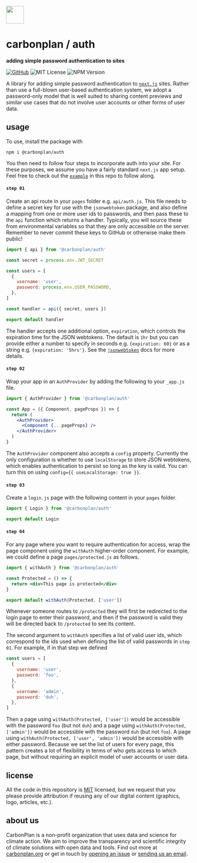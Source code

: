 <img
  src='https://carbonplan-assets.s3.amazonaws.com/monogram/dark-small.png'
  height='48'
/>

# carbonplan / auth

**adding simple password authentication to sites**

[![GitHub][github-badge]][github]
![MIT License][]
![NPM Version][]

[github]: https://github.com/carbonplan/auth
[github-badge]: https://badgen.net/badge/-/github?icon=github&label
[mit license]: https://badgen.net/badge/license/MIT/blue
[npm version]: https://badgen.net/npm/v/@carbonplan/auth

A library for adding simple password authentication to [`next.js`](https://github.com/vercel/next) sites. Rather than use a full-blown user-based authentication system, we adopt a password-only model that is well suited to sharing content previews and similar use cases that do not involve user accounts or other forms of user data.

## usage

To use, install the package with

```
npm i @carbonplan/auth
```

You then need to follow four steps to incorporate auth into your site. For these purposes, we assume you have a fairly standard `next.js` app setup. Feel free to check out the [`example`](/example) in this repo to follow along.

#### `step 01`

Create an api route in your `pages` folder e.g. `api/auth.js`. This file needs to define a secret key for use with the `jsonwebtoken` package, and also define a mapping from one or more user ids to passwords, and then pass these to the `api` function which returns a handler. Typically, you will source these from environmental variables so that they are only accessible on the server. Remember to never commit these keys to GitHub or otherwise make them public!

```js
import { api } from '@carbonplan/auth'

const secret = process.env.JWT_SECRET

const users = [
  {
    username: 'user',
    password: process.env.USER_PASSWORD,
  },
]

const handler = api({ secret, users })

export default handler
```

The handler accepts one additional option, `expiration`, which controls the expiration time for the JSON webtokens. The default is `1hr` but you can provide either a number to specify in seconds e.g. `{expiration: 60}` or as a string e.g. `{expiration: '5hrs'}`. See the [`jsonwebtoken`](https://github.com/auth0/node-jsonwebtoken#readme) docs for more details.

#### `step 02`

Wrap your app in an `AuthProvider` by adding the following to your `_app.js` file.

```jsx
import { AuthProvider } from '@carbonplan/auth'

const App = ({ Component, pageProps }) => {
  return (
    <AuthProvider>
      <Component {...pageProps} />
    </AuthProvider>
  )
}
```

The `AuthProvider` component also accepts a `config` property. Currently the only configuration is whether to use `localStorage` to store JSON webtokens, which enables authentication to persist so long as the key is valid. You can turn this on using `config={{ useLocalStorage: true }}`.

#### `step 03`

Create a `login.js` page with the following content in your `pages` folder.

```jsx
import { Login } from '@carbonplan/auth'

export default Login
```

#### `step 04`

For any page where you want to require authentication for access, wrap the page component using the `withAuth` higher-order component. For example, we could define a page `pages/protected.js` as follows.

```jsx
import { withAuth } from '@carbonplan/auth'

const Protected = () => {
  return <div>This page is protected</div>
}

export default withAuth(Protected, ['user'])
```

Whenever someone routes to `/protected` they will first be redirected to the login page to enter their password, and then if the password is valid they will be directed back to `/protected` to see its content.

The second argument to `withAuth` specifies a list of valid user ids, which correspond to the ids used when defining the list of valid passwords in `step 01`. For example, if in that step we defined

```js
const users = [
  {
    username: 'user',
    password: 'foo',
  },
  {
    username: 'admin',
    password: 'duh',
  },
]
```

Then a page using `withAuth(Protected, ['user'])` would be accessible with the password `foo` (but not `duh`) and a page using `withAuth(Protected, ['admin'])` would be accessible with the password `duh` (but not `foo`). A page using `withAuth(Protected, ['user', 'admin'])` would be accessible with either password. Because we set the list of users for every page, this pattern creates a lot of flexibility in terms of who gets access to which page, but without requiring an explicit model of user accounts or user data.

## license

All the code in this repository is [MIT](https://choosealicense.com/licenses/mit/) licensed, but we request that you please provide attribution if reusing any of our digital content (graphics, logo, articles, etc.).

## about us

CarbonPlan is a non-profit organization that uses data and science for climate action. We aim to improve the transparency and scientific integrity of climate solutions with open data and tools. Find out more at [carbonplan.org](https://carbonplan.org/) or get in touch by [opening an issue](https://github.com/carbonplan/auth/issues/new) or [sending us an email](mailto:hello@carbonplan.org).
